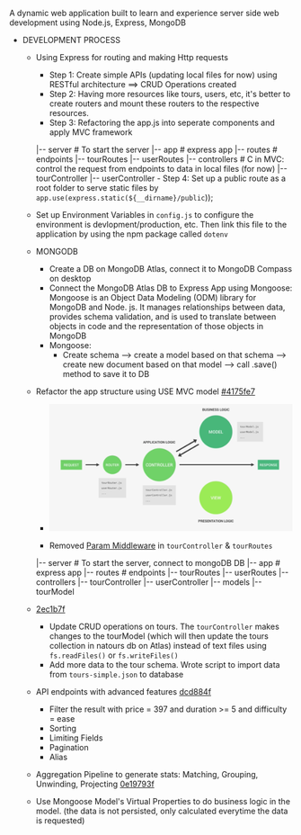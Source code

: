 A dynamic web application built to learn and experience server side web development using Node.js, Express, MongoDB

- DEVELOPMENT PROCESS
    - Using Express for routing and making Http requests
        - Step 1: Create simple APIs (updating local files for now) using RESTful architecture ==> CRUD Operations created
        - Step 2: Having more resources like tours, users, etc, it's better to create routers and mount these routers to the respective resources.
        - Step 3: Refactoring the app.js into seperate components and apply MVC framework

        |-- server                  # To start the server
        |-- app                     # express app
        |-- routes                  # endpoints
            |-- tourRoutes
            |-- userRoutes
        |-- controllers             # C in MVC: control the request from endpoints to data in local files (for now)
            |-- tourController
            |-- userController
            - Step 4: Set up a public route as a root folder to serve static files by `app.use(express.static(${__dirname}/public`));

    - Set up Environment Variables in `config.js` to configure the environment is devlopment/production, etc. Then link this file to the application by using the npm package called `dotenv`

    - MONGODB
        - Create a DB on MongoDB Atlas, connect it to MongoDB Compass on desktop
        - Connect the MongoDB Atlas DB to Express App using Mongoose:
            Mongoose is an Object Data Modeling (ODM) library for MongoDB and Node. js. It manages relationships between data, provides schema validation, and is used to translate between objects in code and the representation of those objects in MongoDB
        - Mongoose:
            - Create schema --> create a model based on that schema --> create new document based on that model --> call .save() method to save it to DB
    
    - Refactor the app structure using USE MVC model <a href="https://github.com/ngannguyen117/Natour-Node.js/commit/4175fe7063f0334a0f5ef57fa21793a479cbd482">#4175fe7</a>
        - <img src="dev-process/dev-images/mvc_without_v.png" width="650">

        - Removed <a href="https://github.com/ngannguyen117/Natour-Node.js/commit/5516fa79474cf1df628bdfeb5cfc8c9ea021aad8">Param Middleware</a> in `tourController` & `tourRoutes`


        |-- server                  # To start the server, connect to mongoDB DB
        |-- app                     # express app
        |-- routes                  # endpoints
            |-- tourRoutes
            |-- userRoutes
        |-- controllers
            |-- tourController
            |-- userController
        |-- models
            |-- tourModel

    - <a href="https://github.com/ngannguyen117/Natour-Node.js/commit/2ec1b7fc057f28ea6b54abefe14510d8cadd6316">2ec1b7f</a>
        - Update CRUD operations on tours. The `tourController` makes changes to the tourModel (which will then update the tours collection in natours db on Atlas) instead of text files using `fs.readFiles()` or `fs.writeFiles()`
        - Add more data to the tour schema. Wrote script to import data from `tours-simple.json` to database

    - API endpoints with advanced features <a href="https://github.com/ngannguyen117/Natour-Node.js/commit/dcd884fc3ec9d15a1accd9d3691cbd1c9616b85e">dcd884f</a>
        - Filter the result with price = 397 and duration >= 5 and difficulty = ease
        - Sorting 
        - Limiting Fields
        - Pagination
        - Alias
    
    - Aggregation Pipeline to generate stats: Matching, Grouping, Unwinding, Projecting <a href="https://github.com/ngannguyen117/Natour-Node.js/commit/0e19793f41bc2dedfa2ad80a11ba683e2027615d">0e19793f</a>

    - Use Mongoose Model's Virtual Properties to do business logic in the model. (the data is not persisted, only calculated everytime the data is requested)
